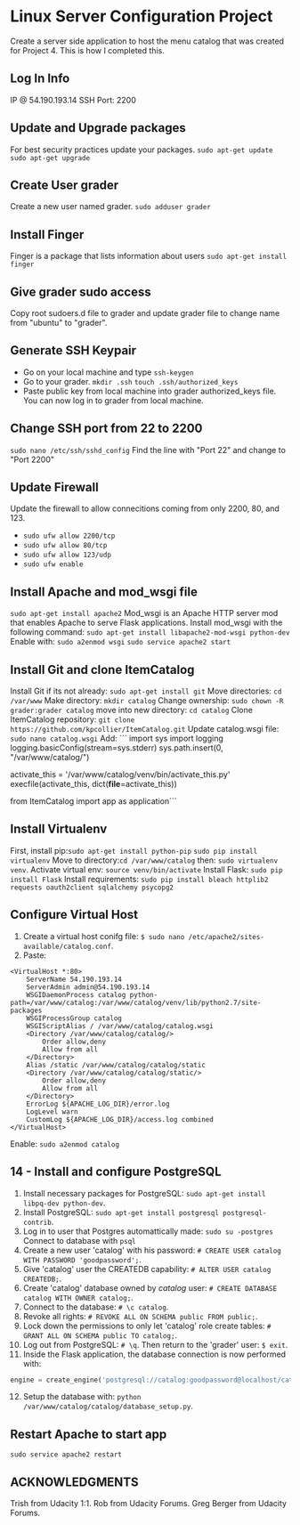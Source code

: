 # Linux Server Configuration Project
Create a server side application to host the menu catalog that was created for Project 4. This is how I completed this.

## Log In Info
IP @ 54.190.193.14
SSH Port: 2200

## Update and Upgrade packages
For best security practices update your packages.
```sudo apt-get update```
```sudo apt-get upgrade```

## Create User grader
Create a new user named grader.
```sudo adduser grader```

## Install Finger
Finger is a package that lists information about users
```sudo apt-get install finger```

## Give grader sudo access
Copy root sudoers.d file to grader and update grader file to change name from "ubuntu" to "grader".

## Generate SSH Keypair
* Go on your local machine and type ```ssh-keygen```
* Go to your grader. ```mkdir .ssh``` ```touch .ssh/authorized_keys```
* Paste public key from local machine into grader authorized_keys file.
You can now log in to grader from local machine.

## Change SSH port from 22 to 2200
```sudo nano /etc/ssh/sshd_config```
Find the line with "Port 22" and change to "Port 2200"

## Update Firewall
Update the firewall to allow connecitions coming from only 2200, 80, and 123.
* ```sudo ufw allow 2200/tcp```
* ```sudo ufw allow 80/tcp```
* ```sudo ufw allow 123/udp```
* ```sudo ufw enable```

## Install Apache and mod_wsgi file
```sudo apt-get install apache2```
Mod_wsgi is an Apache HTTP server mod that enables Apache to serve Flask applications. Install mod_wsgi with the following command:
```sudo apt-get install libapache2-mod-wsgi python-dev```
Enable with: ```sudo a2enmod wsgi```
```sudo service apache2 start```

## Install Git and clone ItemCatalog
Install Git if its not already: ```sudo apt-get install git```
Move directories: ```cd /var/www```
Make directory: ```mkdir catalog```
Change ownership: ```sudo chown -R grader:grader catalog```
move into new directory: ```cd catalog```
Clone ItemCatalog repository: ```git clone https://github.com/kpcollier/ItemCatalog.git```
Update catalog.wsgi file: ```sudo nano catalog.wsgi```
Add: ```
import sys
import logging
logging.basicConfig(stream=sys.stderr)
sys.path.insert(0, "/var/www/catalog/")

activate_this = '/var/www/catalog/venv/bin/activate_this.py'
execfile(activate_this, dict(__file__=activate_this))

from ItemCatalog import app as application```

## Install Virtualenv
First, install pip:```sudo apt-get install python-pip```
```sudo pip install virtualenv```
Move to directory:```cd /var/www/catalog``` then: ```sudo virtualenv venv```.
Activate virtual env: ```source venv/bin/activate```
Install Flask: ```sudo pip install Flask```
Install requirements: ```sudo pip install bleach httplib2 requests oauth2client sqlalchemy psycopg2```

## Configure Virtual Host
1. Create a virtual host conifg file: `$ sudo nano /etc/apache2/sites-available/catalog.conf`.
2. Paste:
```
<VirtualHost *:80>
    ServerName 54.190.193.14
    ServerAdmin admin@54.190.193.14
    WSGIDaemonProcess catalog python-path=/var/www/catalog:/var/www/catalog/venv/lib/python2.7/site-packages
    WSGIProcessGroup catalog
    WSGIScriptAlias / /var/www/catalog/catalog.wsgi
    <Directory /var/www/catalog/catalog/>
        Order allow,deny
        Allow from all
    </Directory>
    Alias /static /var/www/catalog/catalog/static
    <Directory /var/www/catalog/catalog/static/>
        Order allow,deny
        Allow from all
    </Directory>
    ErrorLog ${APACHE_LOG_DIR}/error.log
    LogLevel warn
    CustomLog ${APACHE_LOG_DIR}/access.log combined
</VirtualHost>
```
Enable: ```sudo a2enmod catalog```

## 14 - Install and configure PostgreSQL

1. Install necessary packages for PostgreSQL: ```sudo apt-get install libpq-dev python-dev```.
2. Install PostgreSQL: ```sudo apt-get install postgresql postgresql-contrib```.
3. Log in to user that Postgres automattically made: ```sudo su -postgres``` Connect to database with ```psql```
4. Create a new user 'catalog' with his password: ```# CREATE USER catalog WITH PASSWORD 'goodpassword';```.
5. Give 'catalog' user the CREATEDB capability: ```# ALTER USER catalog CREATEDB;```.
6. Create 'catalog' database owned by *catalog* user: ```# CREATE DATABASE catalog WITH OWNER catalog;```.
7. Connect to the database: ```# \c catalog```.
8. Revoke all rights: ```# REVOKE ALL ON SCHEMA public FROM public;```.
9. Lock down the permissions to only let 'catalog' role create tables: ```# GRANT ALL ON SCHEMA public TO catalog;```.
10. Log out from PostgreSQL: `# \q`. Then return to the 'grader' user: ```$ exit```.
11. Inside the Flask application, the database connection is now performed with: 
```python
engine = create_engine('postgresql://catalog:goodpassword@localhost/catalog')
```
12. Setup the database with: ```python /var/www/catalog/catalog/database_setup.py```.

## Restart Apache to start app
```sudo service apache2 restart```

## ACKNOWLEDGMENTS
Trish from Udacity 1:1.
Rob from Udacity Forums.
Greg Berger from Udacity Forums.

